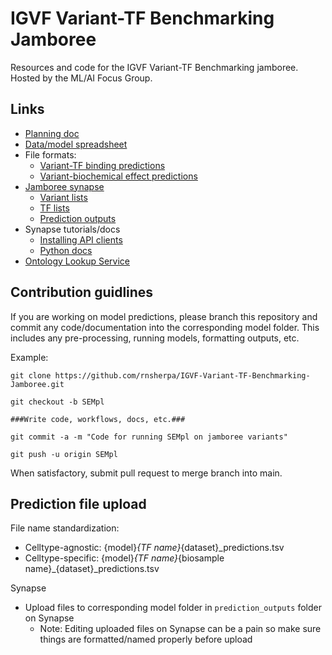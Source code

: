 # IGVF Variant-TF Benchmarking Jamboree

Resources and code for the IGVF Variant-TF Benchmarking jamboree. Hosted by the ML/AI Focus Group.

## Links
- [Planning doc](https://docs.google.com/document/d/1YXKNBrn4QEk1z6EpZZQyhAFzY1BjN3HZYWddFkJpYlc/edit?usp=sharing)
- [Data/model spreadsheet](https://docs.google.com/spreadsheets/d/12GV6qoquMtgg02OgVpT-_Su9ERSNltz3vPBX1IU7EoE/edit?usp=sharing)
- File formats:
	- [Variant-TF binding predictions](https://docs.google.com/document/d/1DLVO6eMUvyei3Qh3CI6JZ6CisxEi0WVLsZB9NQAYgKM/edit?usp=sharing)
	- [Variant-biochemical effect predictions](https://docs.google.com/document/d/1BtxbFQReBtysS4kO_CPpmdhvOvjVjYtjA5E_jLBexcA/edit?usp=sharing)
- [Jamboree synapse](https://www.synapse.org/Synapse:syn64024472)
	- [Variant lists](https://www.synapse.org/Synapse:syn64888527)
	- [TF lists](https://www.synapse.org/Synapse:syn64891521)
	- [Prediction outputs](https://www.synapse.org/Synapse:syn64862601)
- Synapse tutorials/docs
	- [Installing API clients](https://help.synapse.org/docs/Installing-Synapse-API-Clients.1985249668.html)
	- [Python docs](https://python-docs.synapse.org/)
- [Ontology Lookup Service](https://www.ebi.ac.uk/ols4/)

## Contribution guidlines
If you are working on model predictions, please branch this repository and commit any code/documentation into the corresponding model folder. This includes any pre-processing, running models, formatting outputs, etc.

Example:

```
git clone https://github.com/rnsherpa/IGVF-Variant-TF-Benchmarking-Jamboree.git

git checkout -b SEMpl

###Write code, workflows, docs, etc.###

git commit -a -m "Code for running SEMpl on jamboree variants"

git push -u origin SEMpl 
```

When satisfactory, submit pull request to merge branch into main.

## Prediction file upload

File name standardization:
- Celltype-agnostic: {model}_{TF name}_{dataset}_predictions.tsv
- Celltype-specific: {model}_{TF name}_{biosample name}_{dataset}_predictions.tsv

Synapse
- Upload files to corresponding model folder in `prediction_outputs` folder on Synapse
	- Note: Editing uploaded files on Synapse can be a pain so make sure things are formatted/named properly before upload
